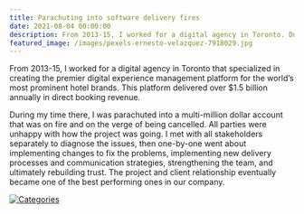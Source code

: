 ```yaml
---
title: Parachuting into software delivery fires
date: 2021-08-04 00:00:00
description: From 2013-15, I worked for a digital agency in Toronto. During my time there, I was parachuted into a multi-million dollar account that was on fire and on the verge of being cancelled...
featured_image: /images/pexels-ernesto-velazquez-7918029.jpg
---
```


From 2013-15, I worked for a digital agency in Toronto that specialized in creating the premier digital experience management platform for the world’s most prominent hotel brands. This platform delivered over $1.5 billion annually in direct booking revenue.

During my time there, I was parachuted into a multi-million dollar account that was on fire and on the verge of being cancelled. All parties were unhappy with how the project was going. I met with all stakeholders separately to diagnose the issues, then one-by-one went about implementing changes to fix the problems, implementing new delivery processes and communication strategies, strengthening the team, and ultimately rebuilding trust. The project and client relationship eventually became one of the best performing ones in our company.

<div class='tableauPlaceholder' id='viz1683504739399' style='position: relative'><noscript><a href='#'><img alt='Categories ' src='https:&#47;&#47;public.tableau.com&#47;static&#47;images&#47;St&#47;Steamgames_16835038314870&#47;Categories&#47;1_rss.png' style='border: none' /></a></noscript><object class='tableauViz'  style='display:none;'><param name='host_url' value='https%3A%2F%2Fpublic.tableau.com%2F' /> <param name='embed_code_version' value='3' /> <param name='site_root' value='' /><param name='name' value='Steamgames_16835038314870&#47;Categories' /><param name='tabs' value='no' /><param name='toolbar' value='yes' /><param name='static_image' value='https:&#47;&#47;public.tableau.com&#47;static&#47;images&#47;St&#47;Steamgames_16835038314870&#47;Categories&#47;1.png' /> <param name='animate_transition' value='yes' /><param name='display_static_image' value='yes' /><param name='display_spinner' value='yes' /><param name='display_overlay' value='yes' /><param name='display_count' value='yes' /><param name='language' value='en-US' /></object></div>            
